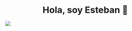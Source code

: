 <div align="center">
<h1 align="center">Hola, soy <strong>Esteban</strong> 👋</h1>
</div>

<img src="https://i.imgur.com/a/4Lg6aX9.png">

